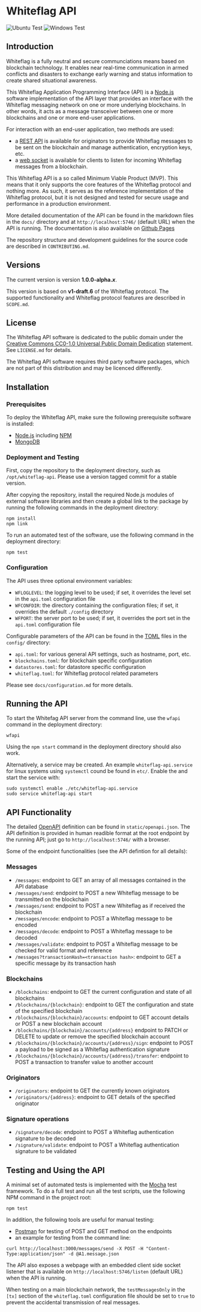 # Whiteflag API

![Ubuntu Test](https://github.com/WhiteflagProtocol/whiteflag-api/workflows/Ubuntu%20Test/badge.svg)
![Windows Test](https://github.com/WhiteflagProtocol/whiteflag-api/workflows/Windows%20Test/badge.svg)

## Introduction

Whiteflag is a fully neutral and secure communciations means based on
blockchain technology. It enables near real-time communication in armed
conflicts and disasters to exchange early warning and status information
to create shared situational awareness.

This Whiteflag Application Programming Interface (API) is a [Node.js](https://nodejs.org/en/about/)
software implementation of the API layer that provides an interface with the
Whiteflag messaging network on one or more underlying blockchains. In other
words, it acts as a message transceiver between one or more blockchains and
one or more end-user applications.

For interaction with an end-user application, two methods are used:
* a [REST API](https://en.wikipedia.org/wiki/Representational_state_transfer)
  is available for originators to provide Whiteflag messages to be sent on the
  blockchain and manage authentication, encryption keys, etc.
* a [web socket](https://en.wikipedia.org/wiki/WebSocket) is
  available for clients to listen for incoming Whiteflag messages from a
  blockchain.

This Whiteflag API is a so called Minimum Viable Product (MVP). This means
that it only supports the core features of the Whiteflag protocol and
nothing more. As such, it serves as the reference implementation of the
Whiteflag protocol, but it is not designed and tested for secure usage
and performance in a production environment.

More detailed documentation of the API can be found in the markdown files in
the `docs/` directory and at `http://localhost:5746/` (default URL) when the
API is running. The documentation is also available on
[Github Pages](https://whiteflagprotocol.github.io/whiteflag-api/)

The repository structure and development guidelines for the source code are
described in `CONTRIBUTING.md`.

## Versions

The current version is version **1.0.0-alpha.*x***.

This version is based on **v1-draft.6** of the Whiteflag protocol. The
supported functionality and Whiteflag protocol features are described
in `SCOPE.md`.

## License

The Whiteflag API software is dedicated to the public domain
under the [Creative Commons CC0-1.0 Universal Public Domain Dedication](http://creativecommons.org/publicdomain/zero/1.0/)
statement. See `LICENSE.md` for details.

The Whiteflag API software requires third party software packages, which are
not part of this distribution and may be licenced differently.

## Installation

### Prerequisites

To deploy the Whiteflag API, make sure the following prerequisite software
is installed:

* [Node.js](https://nodejs.org/en/about/) including [NPM](https://www.npmjs.com/get-npm)
* [MongoDB](https://www.mongodb.com/what-is-mongodb)

### Deployment and Testing

First, copy the repository to the deployment directory, such as
`/opt/whiteflag-api`. Please use a version tagged commit for a stable version.

After copying the repository, install the required Node.js modules of external
software libraries and then create a global link to the package by running the
following commands in the deployment directory:

```shell
npm install
npm link
```

To run an automated test of the software, use the following command in the
deployment directory:

```shell
npm test
```

### Configuration

The API uses three optional environment variables:

* `WFLOGLEVEL`: the logging level to be used; if set, it overrides the level set in the `api.toml` configuration file
* `WFCONFDIR`: the directory containing the configuration files; if set, it overrides the default `./config` directory
* `WFPORT`: the server port to be used; if set, it overrides the port set in the `api.toml` configuration file

Configurable parameters of the API can be found in the [TOML](https://github.com/toml-lang/toml)
files in the `config/` directory:

* `api.toml`: for various general API settings, such as hostname, port, etc.
* `blockchains.toml`: for blockchain specific configuration
* `datastores.toml`: for datastore specific configuration
* `whiteflag.toml`: for Whiteflag protocol related parameters

Please see `docs/configuration.md` for more details.

## Running the API

To start the Whitefag API server from the command line, use the `wfapi`
command in the deployment directory:

```shell
wfapi
```

Using the `npm start` command in the deployment directory should also work.

Alternatively, a service may be created. An example `whiteflag-api.service`
for linux systems using `systemctl` cound be found in `etc/`. Enable the
and start the service with:

```shell
sudo systemctl enable ./etc/whiteflag-api.service
sudo service whiteflag-api start
```

## API Functionality

The detailed [OpenAPI](https://swagger.io/specification/) definition can be
found in `static/openapi.json`. The API definition is provided in human
readible format at the root endpoint by the running API; just go to
`http://localhost:5746/` with a browser.

Some of the endpoint functionalities
(see the API defintion for all details):

### Messages

* `/messages`: endpoint to GET an array of all messages contained in the API database
* `/messages/send`: endpoint to POST a new Whiteflag message to be transmitted on the blockchain
* `/messages/send`: endpoint to POST a new Whiteflag as if received the blockchain
* `/messages/encode`: endpoint to POST a Whiteflag message to be encoded
* `/messages/decode`: endpoint to POST a Whiteflag message to be decoded
* `/messages/validate`: endpoint to POST a Whiteflag message to be checked for valid format and reference
* `/messages?transactionHash=<transaction hash>`: endpoint to GET a specific message by its transaction hash

### Blockchains

* `/blockchains`: endpoint to GET the current configuration and state of all blockchains
* `/blockchains/{blockchain}`: endpoint to GET the configuration and state of the specified blockchain
* `/blockchains/{blockchain}/accounts`: endpoint to GET account details or POST a new blockchain account
* `/blockchains/{blockchain}/accounts/{address}` endpoint to PATCH or DELETE to update or remove the specified blockchain account
* `/blockchains/{blockchain}/accounts/{address}/sign`: endpoint to POST a payload to be signed as a Whiteflag authentication signature
* `/blockchains/{blockchain}/accounts/{address}/transfer`: endpoint to POST a transaction to transfer value to another account

### Originators

* `/originators`: endpoint to GET the currently known originators
* `/originators/{address}`: endpoint to GET details of the specified originator

### Signature operations

* `/signature/decode`: endpoint to POST a Whiteflag authentication signature to be decoded
* `/signature/validate`: endpoint to POST a Whiteflag authentication signature to be validated

## Testing and Using the API

A minimal set of automated tests is implemented with the [Mocha](https://mochajs.org/)
test framework. To do a full test and run all the test scripts, use the
following NPM command in the project root:

```shell
npm test
```

In addition, the following tools are useful for manual testing:

* [Postman](https://www.getpostman.com/) for testing of POST and GET method on the endpoints
* an example for testing from the command line:

```shell
curl http://localhost:3000/messages/send -X POST -H "Content-Type:application/json" -d @A1.message.json
```

The API also exposes a webpage with an embedded client side socket listener
that is available on `http://localhost:5746/listen` (default URL) when the
API is running.

When testing on a main blockchain network, the `testMessagesOnly` in
the `[tx]` section of the `whiteflag.toml` configuration file should be set
to `true` to prevent the accidental transmission of real messages.
